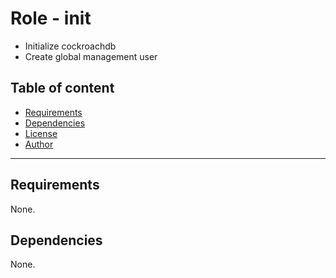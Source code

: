 # Role - init

- Initialize cockroachdb
- Create global management user

## Table of content

- [Requirements](#requirements)
- [Dependencies](#dependencies)
- [License](#license)
- [Author](#author)

---

## Requirements

None.




## Dependencies

None.
